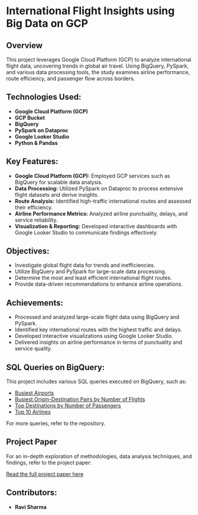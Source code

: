 # International Flight Insights using Big Data on GCP

## Overview
This project leverages Google Cloud Platform (GCP) to analyze international flight data, uncovering trends in global air travel. Using BigQuery, PySpark, and various data processing tools, the study examines airline performance, route efficiency, and passenger flow across borders.

## Technologies Used:
- **Google Cloud Platform (GCP)**
- **GCP Bucket**
- **BigQuery**
- **PySpark on Dataproc**
- **Google Looker Studio**
- **Python & Pandas**

## Key Features:
- **Google Cloud Platform (GCP):** Employed GCP services such as BigQuery for scalable data analysis.
- **Data Processing:** Utilized PySpark on Dataproc to process extensive flight datasets and derive insights.
- **Route Analysis:** Identified high-traffic international routes and assessed their efficiency.
- **Airline Performance Metrics:** Analyzed airline punctuality, delays, and service reliability.
- **Visualization & Reporting:** Developed interactive dashboards with Google Looker Studio to communicate findings effectively.

## Objectives:
- Investigate global flight data for trends and inefficiencies.
- Utilize BigQuery and PySpark for large-scale data processing.
- Determine the most and least efficient international flight routes.
- Provide data-driven recommendations to enhance airline operations.

## Achievements:
- Processed and analyzed large-scale flight data using BigQuery and PySpark.
- Identified key international routes with the highest traffic and delays.
- Developed interactive visualizations using Google Looker Studio.
- Delivered insights on airline performance in terms of punctuality and service quality.

 ## SQL Queries on BigQuery:
This project includes various SQL queries executed on BigQuery, such as:
- [Busiest Airports](https://github.com/zravii/Google-cloud-BQ/blob/main/Busiest%20Airports.sql)
- [Busiest Origin-Destination Pairs by Number of Flights](Busiest_Origin-Destination_Pairs_by_number_of_flights.sql)
- [Top Destinations by Number of Passengers](Top_destinations_by_number_of_passengers.sql)
- [Top 10 Airlines](Top10_airlines.sql)

For more queries, refer to the repository.

## Project Paper
For an in-depth exploration of methodologies, data analysis techniques, and findings, refer to the project paper:

[Read the full project paper here](GCP_Paper.pdf)  


## Contributors:
- **Ravi Sharma**  
